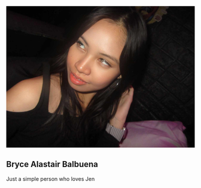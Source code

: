 <!DOCTYPE html>
<html lang="en">
<head>
    <meta charset="UTF-8">
    <meta name="viewport" content="width=device-width, initial-scale=1.0">
    <link rel="stylesheet" href="styles.css">  <!-- Linking to CSS file -->
    <!-- Add Font Awesome CDN -->
    <link href="https://cdnjs.cloudflare.com/ajax/libs/font-awesome/6.0.0-beta3/css/all.min.css" rel="stylesheet">
</head>
<body>
    <!-- Profile Card -->
    <div class="profile-card">
        <!-- Profile Image Section -->
        <div class="profile-img">
           <img src="JD.jpg">
        </div>
        <!-- Profile Info Section -->
        <div class="profile-info">
            <h2>Bryce Alastair Balbuena</h2>  <!-- Profile Name -->
            <p class="bio">Just a simple person who loves Jen</p>  <!-- Bio -->
            <!-- Social Media Links -->
            <div class="social-links">
                <a href="https://www.facebook.com/brycealastair.balbuena/" target="_blank">
                    <i class="fab fa-facebook"></i>  <!-- Facebook Icon -->
                </a>
                <a href="https://www.instagram.com/dgasbabi/" target="_blank">
                    <i class="fab fa-instagram"></i>  <!-- Instagram Icon -->
                </a>
            </div>
        </div>
    </div>
</body>
</html>
